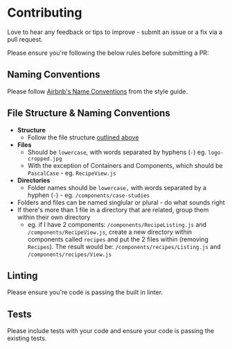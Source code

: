 # Contributing

Love to hear any feedback or tips to improve - submit an issue or a fix via a pull request.

Please ensure you're following the below rules before submitting a PR:

## Naming Conventions

Please follow [Airbnb's Name Conventions](https://github.com/airbnb/javascript#naming-conventions) from the style guide.

## File Structure & Naming Conventions

- __Structure__
  - Follow the file structure [outlined above](#32-file-structure)
- __Files__
  - Should be `lowercase`, with words separated by hyphens (`-`) eg. `logo-cropped.jpg`
  - With the exception of Containers and Components, which should be `PascalCase` - eg. `RecipeView.js`
- __Directories__
  - Folder names should be `lowercase,` with words separated by a hyphen (`-`) - eg. `/components/case-studies`
- Folders and files can be named singlular or plural - do what sounds right
- If there's more than 1 file in a directory that are related, group them within their own directory
  - eg. if I have 2 components: `/components/RecipeListing.js` and `/components/RecipeView.js`, create a new directory within components called `recipes` and put the 2 files within (removing `Recipes`). The result would be: `/components/recipes/Listing.js` and `/components/recipes/View.js`

## Linting

Please ensure you're code is passing the built in linter.

## Tests

Please include tests with your code and ensure your code is passing the existing tests.

